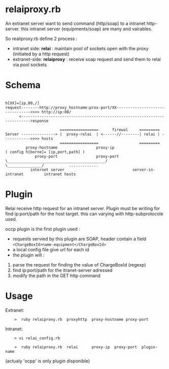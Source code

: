 relaiproxy.rb
==============

An extranet server want to send command (http/soap) to a intranet http-server. 
this intranet server (equipments/soap) are many and vairables.

So realiproxy.rb define 2 process :
* intranet side: **relai** :  maintain pool of sockets open with the proxy (initiated by a http request) 
* extranet-side: **relaiproxy** : receive soap request and send them to relai via  pool sockets


Schema
======

```
                                                                        h[XX]=[ip,80,/]
request--------http://proxy_hostname:prox-port/XX-------------------------------->>>> http://ip:80/
      <--------------------------------------------------------------------------response
      
                        =================      firewal     =========
Server ---------------> |  proxy-relai  | <------//--------| relai | ------------>>>> hosts
                        =================                  =========
         proxy-hostname                 proxy-ip                            ( config h[borne]= [ip,port,path] )
             proxy-port                 proxy-port
\___________________________________________/          \_______________/           .............
           internet server                              server-in-intranet         intranet hosts
```

Plugin
======

Relai receive http request for an intranet server. 
Plugin must be writing for find ip:port/path  for the host target.
this can varying with http-subprotocole used.

occp plugin is the first plugin used :
* requests servied by this plugin are SOAP, header contain a field  ```<ChargeBoxId>name-equipment</ChargeBoxId>```
* a local config file give url for each id
* the plugin will :
1) parse the request for finding the value of ChargeBoxId (regexp)
2) find ip:port/path for the itranet-server adressed
3) modify the path in the GET http command

Usage
=====
Extranet:

```
    >  ruby relaiproxy.rb  proxyhttp  proxy-hostname proxy-port
```

Intranet:

```
    > vi relai_config.rb
```
    
```
    >  ruby relaiproxy.rb  relai      proxy-ip  proxy-port  plugin-name
```

(actualy 'ocpp' is only plugin disponible)


